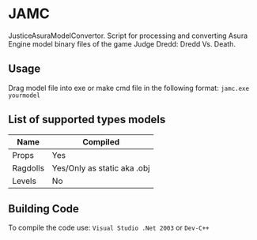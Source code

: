 # JAMC
JusticeAsuraModelConvertor. Script for processing and converting Asura Engine model binary files of the game Judge Dredd: Dredd Vs. Death.
## Usage
Drag model file into exe or make cmd file in the following format: ```jamc.exe yourmodel```
## List of supported types models
Name           | Compiled
---------------| ----------------------
Props          | Yes
Ragdolls       | Yes/Only as static aka .obj
Levels         | No
## Building Code
To compile the code use: ```Visual Studio .Net 2003``` or ```Dev-C++```

